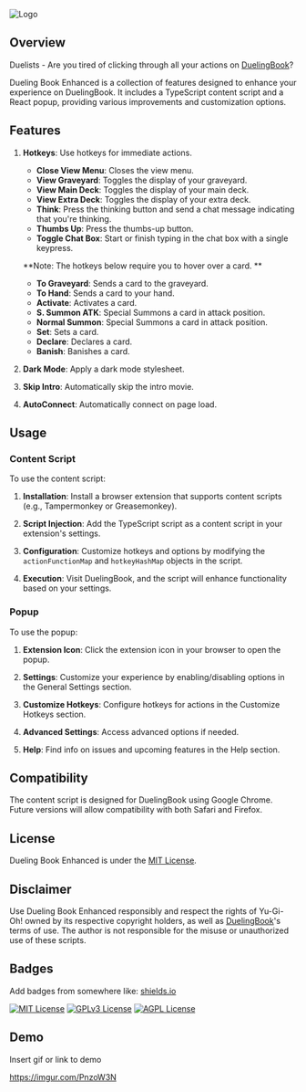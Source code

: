 ![Logo](https://i.imgur.com/Z7pklez.png)

## Overview

Duelists - Are you tired of clicking through all your actions on [DuelingBook](https://www.duelingbook.com/html5)?

Dueling Book Enhanced is a collection of features designed to enhance your experience on DuelingBook. It includes a TypeScript content script and a React popup, providing various improvements and customization options.

## Features

1. **Hotkeys**: Use hotkeys for immediate actions.

  

   - **Close View Menu**: Closes the view menu.
   - **View Graveyard**: Toggles the display of your graveyard.
   - **View Main Deck**: Toggles the display of your main deck.
   - **View Extra Deck**: Toggles the display of your extra deck.
   - **Think**: Press the thinking button and send a chat message indicating that you're thinking.
   - **Thumbs Up**: Press the thumbs-up button.
   - **Toggle Chat Box**: Start or finish typing in the chat box with a single keypress.

    **Note: The hotkeys below require you to hover over a card. **
   
   - **To Graveyard**: Sends a card to the graveyard.
   - **To Hand**: Sends a card to your hand.
   - **Activate**: Activates a card.
   - **S. Summon ATK**: Special Summons a card in attack position.
   - **Normal Summon**: Special Summons a card in attack position.
   - **Set**: Sets a card.
   - **Declare**: Declares a card.
   - **Banish**: Banishes a card.

2. **Dark Mode**: Apply a dark mode stylesheet.
3. **Skip Intro**: Automatically skip the intro movie.
4. **AutoConnect**: Automatically connect on page load.

## Usage

### Content Script

To use the content script:

1. **Installation**: Install a browser extension that supports content scripts (e.g., Tampermonkey or Greasemonkey).

2. **Script Injection**: Add the TypeScript script as a content script in your extension's settings.

3. **Configuration**: Customize hotkeys and options by modifying the `actionFunctionMap` and `hotkeyHashMap` objects in the script.

4. **Execution**: Visit DuelingBook, and the script will enhance functionality based on your settings.

### Popup

To use the popup:

1. **Extension Icon**: Click the extension icon in your browser to open the popup.

2. **Settings**: Customize your experience by enabling/disabling options in the General Settings section.

3. **Customize Hotkeys**: Configure hotkeys for actions in the Customize Hotkeys section.

4. **Advanced Settings**: Access advanced options if needed.

5. **Help**: Find info on issues and upcoming features in the Help section.

## Compatibility

The content script is designed for DuelingBook using Google Chrome. Future versions will allow compatibility with both Safari and Firefox.

## License

Dueling Book Enhanced is under the [MIT License](LICENSE.md).

## Disclaimer

Use Dueling Book Enhanced responsibly and respect the rights of Yu-Gi-Oh! owned by its respective copyright holders, as well as [DuelingBook](https://www.duelingbook.com/html5)'s terms of use. The author is not responsible for the misuse or unauthorized use of these scripts.

## Badges

Add badges from somewhere like: [shields.io](https://shields.io/)

[![MIT License](https://img.shields.io/badge/License-MIT-green.svg)](https://choosealicense.com/licenses/mit/)
[![GPLv3 License](https://img.shields.io/badge/License-GPL%20v3-yellow.svg)](https://opensource.org/licenses/)
[![AGPL License](https://img.shields.io/badge/license-AGPL-blue.svg)](http://www.gnu.org/licenses/agpl-3.0)

## Demo

Insert gif or link to demo

https://imgur.com/PnzoW3N
